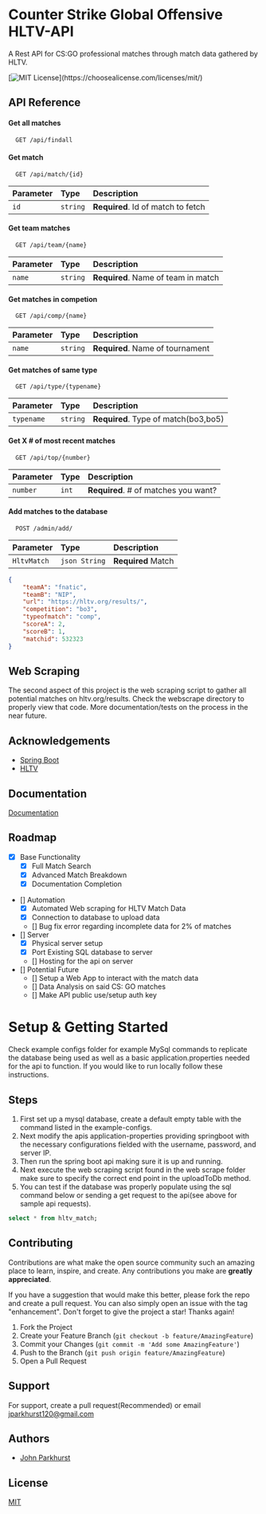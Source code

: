 
# Counter Strike Global Offensive HLTV-API

A Rest API for CS:GO professional matches through match data gathered by HLTV.

[![MIT License](https://img.shields.io/apm/l/atomic-design-ui.svg?)](https://choosealicense.com/licenses/mit/)



## API Reference

#### Get all matches

```http
  GET /api/findall
```


#### Get match

```http
  GET /api/match/{id}
```

| Parameter | Type     | Description                       |
| :-------- | :------- | :-------------------------------- |
| `id`      | `string` | **Required**. Id of match to fetch |

#### Get team matches

```http
  GET /api/team/{name}
```

| Parameter | Type     | Description                       |
| :-------- | :------- | :-------------------------------- |
| `name`      | `string` | **Required**. Name of team in match |

#### Get matches in competion

```http
  GET /api/comp/{name}
```

| Parameter | Type     | Description                       |
| :-------- | :------- | :-------------------------------- |
| `name`      | `string` | **Required**. Name of tournament |

#### Get matches of same type

```http
  GET /api/type/{typename}
```

| Parameter | Type     | Description                       |
| :-------- | :------- | :-------------------------------- |
| `typename`      | `string` | **Required**. Type of match(bo3,bo5) |

#### Get X # of most recent matches

```http
  GET /api/top/{number}
```

| Parameter | Type     | Description                       |
| :-------- | :------- | :-------------------------------- |
| `number`      | `int` | **Required**. # of matches you want? |

#### Add matches to the database

```http
  POST /admin/add/
```

| Parameter | Type     | Description                       |
| :-------- | :------- | :-------------------------------- |
| `HltvMatch`      | `json String` | **Required** Match    |
```json
{   
    "teamA": "fnatic",
    "teamB": "NIP",
    "url": "https://hltv.org/results/",
    "competition": "bo3",
    "typeofmatch": "comp",
    "scoreA": 2,
    "scoreB": 1,
    "matchid": 532323
} 
```

## Web Scraping
The second aspect of this project is the web scraping script to gather all potential matches on hltv.org/results. Check the webscrape directory to properly view that code. More documentation/tests on the process in the near future.
## Acknowledgements

 - [Spring Boot](https://docs.spring.io/spring-boot/docs/current/reference/htmlsingle/)
 - [HLTV](https://www.hltv.org/)


## Documentation

[Documentation](https://linktodocumentation)


## Roadmap

- [x] Base Functionality
  - [x] Full Match Search
  - [x] Advanced Match Breakdown
  - [x] Documentation Completion
- [] Automation
  - [x] Automated Web scraping for HLTV Match Data
  - [x] Connection to database to upload data
  - [] Bug fix error regarding incomplete data for 2% of matches
- [] Server
  - [x] Physical server setup
  - [x] Port Existing SQL database to server
  - [] Hosting for the api on server
- [] Potential Future
  - [] Setup a Web App to interact with the match data
  - [] Data Analysis on said CS: GO matches
  - [] Make API public use/setup auth key

# Setup & Getting Started

Check example configs folder for example MySql commands to replicate the database being used as well as a basic application.properties needed for the api to function.
If you would like to run locally follow these instructions.

## Steps
1. First set up a mysql database, create a default empty table with the command listed in the example-configs.
2. Next modify the apis application-properties providing springboot with the necessary configurations fielded with the username, password, and server IP.
3. Then run the spring boot api making sure it is up and running.
4. Next execute the web scraping script found in the web scrape folder make sure to specify the correct end point in the uploadToDb method.
5. You can test if the database was properly populate using the sql command below or sending a get request to the api(see above for sample api requests).

```sql
select * from hltv_match;
```

<!-- CONTRIBUTING -->
## Contributing

Contributions are what make the open source community such an amazing place to learn, inspire, and create. Any contributions you make are **greatly appreciated**.

If you have a suggestion that would make this better, please fork the repo and create a pull request. You can also simply open an issue with the tag "enhancement".
Don't forget to give the project a star! Thanks again!

1. Fork the Project
2. Create your Feature Branch (`git checkout -b feature/AmazingFeature`)
3. Commit your Changes (`git commit -m 'Add some AmazingFeature'`)
4. Push to the Branch (`git push origin feature/AmazingFeature`)
5. Open a Pull Request



## Support

For support, create a pull request(Recommended) or email jparkhurst120@gmail.com


## Authors

- [John Parkhurst](https://www.github.com/John4064)


## License

[MIT](https://choosealicense.com/licenses/mit/)

